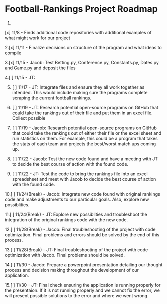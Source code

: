 
# Football-Rankings Project Roadmap 



1.  
[x] 11/8 - Finds additional code repositories with additional examples of what might work for our project

2.[x] 11/11 - Finalize decisions on structure of the program and what ideas to compile 

3.[x] 11/15 - Jacob: Test Betting.py, Conference.py, Constants.py, Dates.py and Game.py and deposit the files

4.[ ] 11/15 - JT: 

5. [ ] 11/17 - JT: Integrate files and ensure they all work together as intended. This would include making sure the programs complete 
scraping the current football rankings. 

6. [ ] 11/19 - JT: Research potential open-source programs on GitHub that could take the rankings out of their file and put them in an excel file. Collect possible 

7. [ ] 11/19 - Jacob: Research potential open-source programs on GitHub that could take the rankings out of either their file or the excel sheet and run statistics on them. For example, this could be a program that takes the stats of each team and projects the best/worst match ups coming up. 

8. [ ] 11/22 - Jacob: Test the new code found and have a meeting with JT to decide the best course of action with the found code. 

9. [ ] 11/22 - JT: Test the code to bring the rankings file into an excel spreadsheet and meet with Jacob to decide the best course of action with the found code. 

10.[ ] 11/24(Break) - Jacob: Integrate new code found with original rankings code and make adjustments to our particular goals. Also, explore new possiblities.  

11.[ ] 11/24(Break) - JT: Explore new possiblities and troubleshoot the integration of the original rankings code with the new code. 

12.[ ] 11/28(Break) - Jacob: Final troubleshooting of the project with code optimization. Final problems and errors should be solved by the end of this process. 

13.[ ] 11/28(Break) - JT: Final troubleshooting of the project with code optimization with Jacob. FInal problems should be solved.

14.[ ] 11/30 - Jacob: Prepare a powerpoint presentation detailing our thought process and decision making throughout the development of our application. 

15.[ ] 11/30 - JT: Final check ensuring the application is running properly for the presentaion. If it is not running properly and we cannot fix the error, we will present possible solutions to the error and where we went wrong. 
